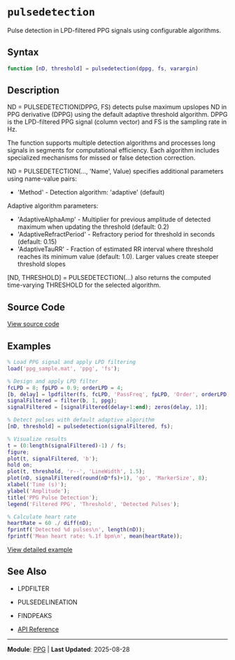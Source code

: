 # `pulsedetection`

Pulse detection in LPD-filtered PPG signals using configurable algorithms.

## Syntax

```matlab
function [nD, threshold] = pulsedetection(dppg, fs, varargin)
```

## Description

ND = PULSEDETECTION(DPPG, FS) detects pulse maximum upslopes ND in PPG derivative (DPPG) using the default adaptive threshold algorithm. DPPG is the LPD-filtered PPG signal (column vector) and FS is the sampling rate in Hz.

The function supports multiple detection algorithms and processes long signals in segments for computational efficiency. Each algorithm includes specialized mechanisms for missed or false detection correction.

ND = PULSEDETECTION(..., 'Name', Value) specifies additional parameters
using name-value pairs:
- 'Method'        - Detection algorithm: 'adaptive' (default)

Adaptive algorithm parameters:
- 'AdaptiveAlphaAmp'      - Multiplier for previous amplitude of detected maximum
when updating the threshold (default: 0.2)
- 'AdaptiveRefractPeriod' - Refractory period for threshold in seconds
(default: 0.15)
- 'AdaptiveTauRR'         - Fraction of estimated RR interval where threshold reaches
its minimum value (default: 1.0). Larger values create
steeper threshold slopes

[ND, THRESHOLD] = PULSEDETECTION(...) also returns the computed time-varying THRESHOLD for the selected algorithm.

## Source Code

[View source code](https://github.com/BSICoS/biosigmat/tree/main/src/ppg/pulsedetection.m)

## Examples

```matlab
% Load PPG signal and apply LPD filtering
load('ppg_sample.mat', 'ppg', 'fs');

% Design and apply LPD filter
fcLPD = 8; fpLPD = 0.9; orderLPD = 4;
[b, delay] = lpdfilter(fs, fcLPD, 'PassFreq', fpLPD, 'Order', orderLPD);
signalFiltered = filter(b, 1, ppg);
signalFiltered = [signalFiltered(delay+1:end); zeros(delay, 1)];

% Detect pulses with default adaptive algorithm
[nD, threshold] = pulsedetection(signalFiltered, fs);

% Visualize results
t = (0:length(signalFiltered)-1) / fs;
figure;
plot(t, signalFiltered, 'b');
hold on;
plot(t, threshold, 'r--', 'LineWidth', 1.5);
plot(nD, signalFiltered(round(nD*fs)+1), 'go', 'MarkerSize', 8);
xlabel('Time (s)');
ylabel('Amplitude');
title('PPG Pulse Detection');
legend('Filtered PPG', 'Threshold', 'Detected Pulses');

% Calculate heart rate
heartRate = 60 ./ diff(nD);
fprintf('Detected %d pulses\n', length(nD));
fprintf('Mean heart rate: %.1f bpm\n', mean(heartRate));
```

[View detailed example](https://github.com/BSICoS/biosigmat/tree/main/examples/ppg/pulsedetectionExample.m)

## See Also

- LPDFILTER
- PULSEDELINEATION
- FINDPEAKS

- [API Reference](../index.md)

---

**Module**: [PPG](index.md) | **Last Updated**: 2025-08-28
